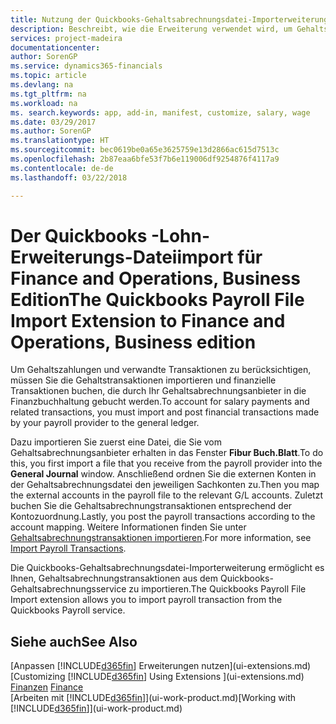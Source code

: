 ```yaml
---
title: Nutzung der Quickbooks-Gehaltsabrechnungsdatei-Importerweiterung| Microsoft Docs
description: Beschreibt, wie die Erweiterung verwendet wird, um Gehalts- und Lohntransaktionen aus dem Quickbooks-Gehaltsabrechnungsdienst zu importieren.
services: project-madeira
documentationcenter: 
author: SorenGP
ms.service: dynamics365-financials
ms.topic: article
ms.devlang: na
ms.tgt_pltfrm: na
ms.workload: na
ms. search.keywords: app, add-in, manifest, customize, salary, wage
ms.date: 03/29/2017
ms.author: SorenGP
ms.translationtype: HT
ms.sourcegitcommit: bec0619be0a65e3625759e13d2866ac615d7513c
ms.openlocfilehash: 2b87eaa6bfe53f7b6e119006df9254876f4117a9
ms.contentlocale: de-de
ms.lasthandoff: 03/22/2018

---
```

# <a name="the-quickbooks-payroll-file-import-extension-to-finance-and-operations-business-edition"></a><span data-ttu-id="c3b47-103">Der Quickbooks -Lohn-Erweiterungs-Dateiimport für Finance and Operations, Business Edition</span><span class="sxs-lookup"><span data-stu-id="c3b47-103">The Quickbooks Payroll File Import Extension to Finance and Operations, Business edition</span></span> 
<span data-ttu-id="c3b47-104">Um Gehaltszahlungen und verwandte Transaktionen zu berücksichtigen, müssen Sie die Gehaltstransaktionen importieren und finanzielle Transaktionen buchen, die durch Ihr Gehaltsabrechnungsanbieter in die Finanzbuchhaltung gebucht werden.</span><span class="sxs-lookup"><span data-stu-id="c3b47-104">To account for salary payments and related transactions, you must import and post financial transactions made by your payroll provider to the general ledger.</span></span>

<span data-ttu-id="c3b47-105">Dazu importieren Sie zuerst eine Datei, die Sie vom Gehaltsabrechnungsanbieter erhalten in das Fenster **Fibur Buch.Blatt**.</span><span class="sxs-lookup"><span data-stu-id="c3b47-105">To do this, you first import a file that you receive from the payroll provider into the **General Journal** window.</span></span> <span data-ttu-id="c3b47-106">Anschließend ordnen Sie die externen Konten in der Gehaltsabrechnungsdatei den jeweiligen Sachkonten zu.</span><span class="sxs-lookup"><span data-stu-id="c3b47-106">Then you map the external accounts in the payroll file to the relevant G/L accounts.</span></span> <span data-ttu-id="c3b47-107">Zuletzt buchen Sie die Gehaltsabrechnungstransaktionen entsprechend der Kontozuordnung.</span><span class="sxs-lookup"><span data-stu-id="c3b47-107">Lastly, you post the payroll transactions according to the account mapping.</span></span> <span data-ttu-id="c3b47-108">Weitere Informationen finden Sie unter [Gehaltsabrechnungstransaktionen importieren](finance-how-import-payroll-transactions.md).</span><span class="sxs-lookup"><span data-stu-id="c3b47-108">For more information, see [Import Payroll Transactions](finance-how-import-payroll-transactions.md).</span></span>

<span data-ttu-id="c3b47-109">Die Quickbooks-Gehaltsabrechnungsdatei-Importerweiterung ermöglicht es Ihnen, Gehaltsabrechnungstransaktionen aus dem Quickbooks-Gehaltsabrechnungsservice zu importieren.</span><span class="sxs-lookup"><span data-stu-id="c3b47-109">The Quickbooks Payroll File Import extension allows you to import payroll transaction from the Quickbooks Payroll service.</span></span>

## <a name="see-also"></a><span data-ttu-id="c3b47-110">Siehe auch</span><span class="sxs-lookup"><span data-stu-id="c3b47-110">See Also</span></span>
<span data-ttu-id="c3b47-111">[Anpassen [!INCLUDE[d365fin](includes/d365fin_md.md)] Erweiterungen nutzen](ui-extensions.md)  </span><span class="sxs-lookup"><span data-stu-id="c3b47-111">[Customizing [!INCLUDE[d365fin](includes/d365fin_md.md)] Using Extensions ](ui-extensions.md)  </span></span>  
<span data-ttu-id="c3b47-112">[Finanzen](finance.md)  </span><span class="sxs-lookup"><span data-stu-id="c3b47-112">[Finance](finance.md)  </span></span>  
<span data-ttu-id="c3b47-113">[Arbeiten mit [!INCLUDE[d365fin](includes/d365fin_md.md)]](ui-work-product.md)</span><span class="sxs-lookup"><span data-stu-id="c3b47-113">[Working with [!INCLUDE[d365fin](includes/d365fin_md.md)]](ui-work-product.md)</span></span>

